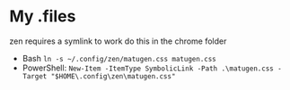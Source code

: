 # My .files
zen requires a symlink to work
do this in the chrome folder
* Bash
`
ln -s ~/.config/zen/matugen.css matugen.css
`
* PowerShell: 
`
New-Item -ItemType SymbolicLink -Path .\matugen.css -Target "$HOME\.config\zen\matugen.css"
`
